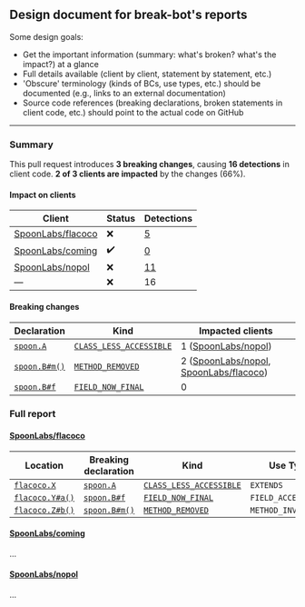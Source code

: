 ## Design document for break-bot's reports

Some design goals:
  - Get the important information (summary: what's broken? what's the impact?) at a glance
  - Full details available (client by client, statement by statement, etc.)
  - 'Obscure' terminology (kinds of BCs, use types, etc.) should be documented (e.g., links to an external documentation)
  - Source code references (breaking declarations, broken statements in client code, etc.) should point to the actual code on GitHub

---

### Summary

This pull request introduces **3 breaking changes**, causing **16 detections** in client code.
**2 of 3 clients are impacted** by the changes (66%).

#### Impact on clients

Client | Status | Detections
------ | ------ | ----------
[SpoonLabs/flacoco](https://github.com/SpoonLabs/flacoco) | :x: | [5]()
[SpoonLabs/coming](https://github.com/SpoonLabs/coming) | :heavy_check_mark: | [0]()
[SpoonLabs/nopol](https://github.com/SpoonLabs/nopol) | :x: | [11]()
— | :x: | 16

#### Breaking changes

Declaration | Kind | Impacted clients
----------- | ---- | ----------------
[`spoon.A`]()     | [`CLASS_LESS_ACCESSIBLE`]() | 1 ([SpoonLabs/nopol](https://github.com/SpoonLabs/nopol))
[`spoon.B#m()`]() | [`METHOD_REMOVED`]() | 2 ([SpoonLabs/nopol](https://github.com/SpoonLabs/nopol), [SpoonLabs/flacoco](https://github.com/SpoonLabs/flacoco))
[`spoon.B#f`]()   | [`FIELD_NOW_FINAL`]() | 0

### Full report

#### [SpoonLabs/flacoco](https://github.com/SpoonLabs/flacoco)

Location | Breaking declaration | Kind | Use Type  
-------- | -------------------- | ---- | -------
[`flacoco.X`]()     | [`spoon.A`]()     | [`CLASS_LESS_ACCESSIBLE`]() | `EXTENDS`
[`flacoco.Y#a()`]() | [`spoon.B#f`]()   | [`FIELD_NOW_FINAL`]()       | `FIELD_ACCESS`
[`flacoco.Z#b()`]() | [`spoon.B#m()`]() | [`METHOD_REMOVED`]()        | `METHOD_INVOCATION`

#### [SpoonLabs/coming](https://github.com/SpoonLabs/coming)
...

#### [SpoonLabs/nopol](https://github.com/SpoonLabs/nopol)
...
